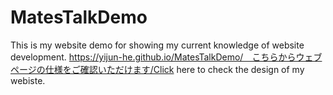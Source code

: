 # MatesTalkDemo
This is my website demo for showing my current knowledge of website development.
https://yijun-he.github.io/MatesTalkDemo/　こちらからウェブページの仕様をご確認いただけます/Click here to check the design of my webiste.
